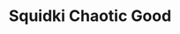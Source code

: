 ---
slug: squidki-chaotic-good
title: Squidki Chaotic Good
description: "Squidki Chaotic Good is an exciting online game. Play for free directly in your browser!"
icon: /images/new_mods/Sprunki Chaotic Good.png
url: https://wowtbc.net/sprunkin/chaotic-retake/index.html
previewImage: /images/new_mods/Sprunki Chaotic Good.png
type: new mods

# SEO配置
seo:
  title: "Squidki Chaotic Good - Play Free Online Game | Fun Browser Games"
  description: "Squidki Chaotic Good - Play this fun online game for free in your browser. No download required!"
  ogImage: "/images/new_mods/Sprunki Chaotic Good.png"
  keywords: "squidki-chaotic-good, online game, browser game, free game, new mods game, play online"

videoUrls:
  - https://www.youtube.com/embed/example1
  - https://www.youtube.com/embed/example2

whyPlay:
  title: "Why Play Squidki Chaotic Good?"
  items:
    - "Immersive Gameplay: Squidki Chaotic Good offers an engaging and immersive gaming experience that will keep you entertained for hours"
    - "Challenging Levels: Test your skills with increasingly difficult challenges and obstacles"
    - "Beautiful Graphics: Enjoy stunning visuals and smooth animations that bring the game world to life"
    - "Regular Updates: New content and features are added regularly to keep the game fresh and exciting"
    - "Free to Play: Experience all the fun without spending a penny"
    - "Community Features: Connect with other players, share strategies, and compete for high scores"
    - "Cross-Platform: Play on any device with a web browser, no downloads required"

features:
  title: "Key Features of Squidki Chaotic Good"
  image: "/images/new_mods/Sprunki Chaotic Good.png"
  items:
    - "Intuitive Controls: Easy to learn controls make Squidki Chaotic Good accessible for players of all skill levels"
    - "Multiple Game Modes: Enjoy various gameplay options that provide different challenges and experiences"
    - "Character Customization: Personalize your gaming experience with unique characters and items"
    - "Achievement System: Complete special tasks to earn rewards and recognition"
    - "Leaderboards: Compete with players worldwide and see who can achieve the highest scores"

characteristics:
  title: "Game Characteristics"
  image: "/images/new_mods/Sprunki Chaotic Good.png"
  items:
    - "Genre: New mods game with elements of strategy and skill"
    - "Difficulty: Suitable for both casual gamers and those seeking a challenge"
    - "Play Time: Quick sessions or extended gameplay, depending on your preference"
    - "Art Style: Vibrant and engaging visuals that enhance the gaming experience"
    - "Sound Design: Immersive audio that complements the gameplay perfectly"

info: "Squidki Chaotic Good is an exciting online game that offers players a unique and engaging gaming experience. With its intuitive controls, stunning visuals, and challenging gameplay, Squidki Chaotic Good provides hours of entertainment for players of all ages and skill levels. Whether you're looking for a quick gaming session during a break or an extended play session, Squidki Chaotic Good delivers an immersive experience that will keep you coming back for more. The game features multiple levels of increasing difficulty, ensuring that players are constantly challenged as they progress. With regular updates adding new content and features, Squidki Chaotic Good remains fresh and exciting, providing endless entertainment options for its growing community of players."

howToPlayIntro: "Welcome to Squidki Chaotic Good! This guide will walk you through the basics and help you master the game. Whether you're a beginner or looking to improve your skills, these tips and instructions will enhance your gaming experience."

howToPlaySteps:
  - title: "Getting Started"
    description: "Begin your Squidki Chaotic Good adventure by familiarizing yourself with the controls. Use your keyboard or mouse to navigate through the game interface. The tutorial will guide you through the basic mechanics and help you understand the objectives."
  - title: "Understanding the Objectives"
    description: "In Squidki Chaotic Good, your main goal is to progress through levels by completing specific objectives. Each level presents unique challenges that require different strategies and approaches."
  - title: "Mastering the Controls"
    description: "Practice using the controls to improve your precision and reaction time. Squidki Chaotic Good requires quick reflexes and strategic thinking to overcome obstacles and defeat opponents."
  - title: "Utilizing Power-ups"
    description: "Collect power-ups throughout the game to enhance your abilities and overcome difficult challenges. Each power-up offers unique advantages that can be crucial for success."
  - title: "Developing Strategies"
    description: "As you progress in Squidki Chaotic Good, develop effective strategies for different scenarios. Analyze patterns, anticipate challenges, and adapt your approach to maximize your performance."

faq:
  title: "Frequently Asked Questions about Squidki Chaotic Good"
  items:
    - question: "Is Squidki Chaotic Good free to play?"
      answer: "Yes, Squidki Chaotic Good is completely free to play directly in your web browser. No downloads or purchases are required to enjoy the full game experience."
    - question: "Can I play Squidki Chaotic Good on mobile devices?"
      answer: "Yes, Squidki Chaotic Good is optimized for both desktop and mobile play. You can enjoy the game on any device with a web browser and internet connection."
    - question: "Are there any in-game purchases?"
      answer: "While Squidki Chaotic Good is free to play, there may be optional in-game purchases available for cosmetic items or additional features that don't affect core gameplay."
    - question: "How often is Squidki Chaotic Good updated?"
      answer: "The developers regularly update Squidki Chaotic Good with new content, features, and improvements based on player feedback and game performance."
    - question: "Can I play Squidki Chaotic Good offline?"
      answer: "Currently, Squidki Chaotic Good requires an internet connection to play as it's a browser-based online game."
    - question: "Is Squidki Chaotic Good suitable for children?"
      answer: "Yes, Squidki Chaotic Good is designed to be family-friendly and suitable for players of all ages."
    - question: "How do I report bugs or issues?"
      answer: "If you encounter any problems while playing Squidki Chaotic Good, you can report them through the game's support page or contact the developers directly through their website."
    - question: "Still Have Questions?"
      answer: "If you have additional questions about Squidki Chaotic Good that aren't covered in this FAQ, please visit our support center or contact our customer service team for assistance."
---